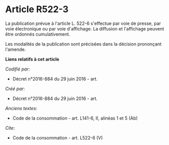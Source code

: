 # Article R522-3

La publication prévue à l'article L. 522-6 s'effectue par voie de presse, par voie électronique ou par voie d'affichage. La
diffusion et l'affichage peuvent être ordonnés cumulativement. 

Les modalités de la publication sont précisées dans la décision prononçant l'amende.

**Liens relatifs à cet article**

_Codifié par_:

  - Décret n°2016-884 du 29 juin 2016 - art.

_Créé par_:

  - Décret n°2016-884 du 29 juin 2016 - art.

_Anciens textes_:

  - Code de la consommation - art. L141-6, II, alinéas 1 et 5 (Ab)

_Cite_:

  - Code de la consommation - art. L522-6 (V)
